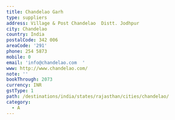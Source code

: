 ```yaml
---
title: Chandelao Garh
type: suppliers
address: Village & Post Chandelao  Distt. Jodhpur
city: Chandelao
country: India
postalCode: 342 006
areaCode: '291'
phone: 254 5873
mobile: 0
email: 'info@chandelao.com  '
www: http://www.chandelao.com/
note: ''
bookThrough: 2073
currency: INR
gstType: 1
path: /destinations/india/states/rajasthan/cities/chandelao/
category:
  - A
---
```




